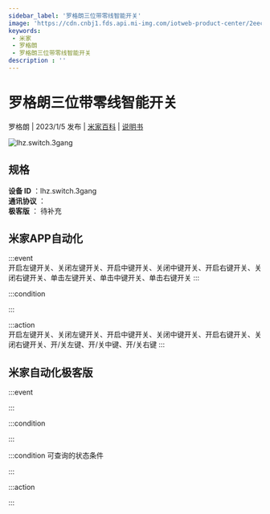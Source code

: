 ```yaml
---
sidebar_label: '罗格朗三位带零线智能开关'
image: 'https://cdn.cnbj1.fds.api.mi-img.com/iotweb-product-center/2eec320a841074f33792ce6b52d314ad_1662110376767.png?GalaxyAccessKeyId=AKVGLQWBOVIRQ3XLEW&Expires=9223372036854775807&Signature=KNrFuuX3eRRpPVbTBasdt+q+uI0='
keywords: 
 - 米家
 - 罗格朗
 - 罗格朗三位带零线智能开关
description : ''
---
```

# 罗格朗三位带零线智能开关

罗格朗 | 2023/1/5 发布 | [米家百科](https://home.mi.com/webapp/content/baike/product/index.html?model=lhz.switch.3gang) | [说明书](https://home.mi.com/views/introduction.html?model=lhz.switch.3gang&region=cn)

![lhz.switch.3gang](https://cdn.cnbj1.fds.api.mi-img.com/iotweb-product-center/2eec320a841074f33792ce6b52d314ad_1662110376767.png?GalaxyAccessKeyId=AKVGLQWBOVIRQ3XLEW&Expires=9223372036854775807&Signature=KNrFuuX3eRRpPVbTBasdt+q+uI0=)

## 规格  
> 
**设备 ID** ：lhz.switch.3gang  
**通讯协议** ：  
**极客版**  ： 待补充 


## 米家APP自动化  

:::event  
开启左键开关、关闭左键开关、开启中键开关、关闭中键开关、开启右键开关、关闭右键开关、单击左键开关、单击中键开关、单击右键开关
:::

:::condition  

:::

:::action   
开启左键开关、关闭左键开关、开启中键开关、关闭中键开关、开启右键开关、关闭右键开关、开/关左键、开/关中键、开/关右键
:::

## 米家自动化极客版  

:::event  

:::

:::condition  

:::

:::condition 可查询的状态条件  

:::

:::action  

:::

        
